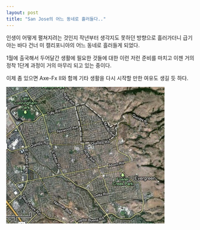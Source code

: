 ```yaml
---
layout: post
title: "San Jose의 어느 동네로 흘러들다.."
---
```


인생이 어떻게 펼쳐지려는 것인지 작년부터 생각지도 못하던 방향으로 흘러가더니 급기야는 바다 건너 미 캘리포니아의 어느 동네로 흘러들게 되었다.


1월에 출국해서 두어달간 생활에 필요한 것들에 대한 이런 저런 준비를 마치고 이젠 거의 정착 1단계 과정이 거의 마무리 되고 있는 중이다. 


이제 좀 있으면 Axe-Fx II와 함께 기타 생활을 다시 시작할 만한 여유도 생길 듯 하다.


![image](/assets/images/7173b06abb12d53a731feac77e5fd544.jpg)








